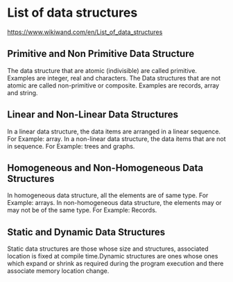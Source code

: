 # List of data structures 
https://www.wikiwand.com/en/List_of_data_structures


## Primitive and Non Primitive Data Structure
The data structure that are atomic (indivisible) are called primitive. Examples are integer, real and characters. The Data structures that are not atomic are called non-primitive or composite. Examples are records, array and string.

## Linear and Non-Linear Data Structures
In a linear data structure, the data items are arranged in a linear sequence. For Example: array. In a non-linear data structure, the data items that are not in sequence. For Example: trees and graphs.

## Homogeneous and Non-Homogeneous Data Structures
In homogeneous data structure, all the elements are of same type. For Example: arrays. In non-homogeneous data structure, the elements may or may not be of the same type. For Example: Records.

## Static and Dynamic Data Structures
Static data structures are those whose size and structures, associated location is fixed at compile time.Dynamic structures are ones whose ones which expand or shrink as required during the program execution and there associate memory location change.


